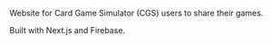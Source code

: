 Website for Card Game Simulator (CGS) users to share their games.

Built with Next.js and Firebase.
